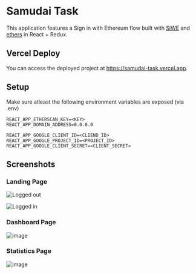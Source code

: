 # Samudai Task

This application features a Sign in with Ethereum flow built with [SiWE](https://www.npmjs.com/package/siwe) and [ethers](https://www.npmjs.com/package/ethers) in React + Redux.

## Vercel Deploy

You can access the deployed project at <https://samudai-task.vercel.app>.

## Setup

Make sure atleast the following environment variables are exposed (via .env)

```
REACT_APP_ETHERSCAN_KEY=<KEY>
REACT_APP_DOMAIN_ADDRESS=0.0.0.0

REACT_APP_GOOGLE_CLIENT_ID=<CLIEND_ID>
REACT_APP_GOOGLE_PROJECT_ID=<PROJECT_ID>
REACT_APP_GOOGLE_CLIENT_SECRET=<CLIENT_SECRET>
```

## Screenshots

### Landing Page

![Logged out](https://user-images.githubusercontent.com/11702800/201490445-e45311da-399f-4d34-b6dd-74a6983fea1a.png)

![Logged in](https://user-images.githubusercontent.com/11702800/201490433-1b0c003a-4802-455b-b0f3-a901e85e30f2.png)

### Dashboard Page

![image](https://user-images.githubusercontent.com/11702800/201490502-481170d9-0ed3-44ab-9d50-11eda69a6bc8.png)

### Statistics Page

![image](https://user-images.githubusercontent.com/11702800/201490522-2e08c0b9-70e1-4f09-a0c7-6ec529e7f1cb.png)
